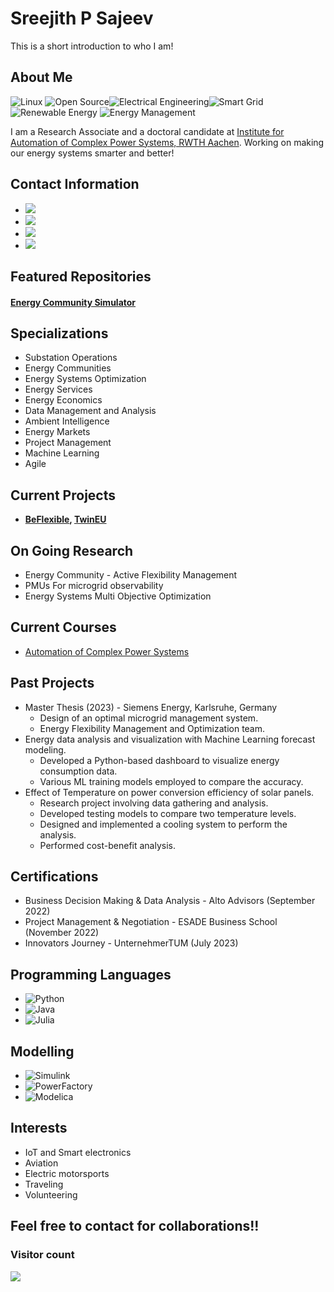 # Sreejith P Sajeev
 
This is a short introduction to who I am!

## About Me
![Linux](https://img.shields.io/badge/Linux-FCC624?style=flat-square&logo=linux&logoColor=black)   ![Open Source](https://img.shields.io/badge/Open%20Source-OSBrightGreen?style=flat-square)![Electrical Engineering](https://img.shields.io/badge/Electrical%20Engineering-EE9900?style=flat-square&logo=ieee&logoColor=white)![Smart Grid](https://img.shields.io/badge/Smart%20Grid-1B5E20?style=flat-square)![Renewable Energy](https://img.shields.io/badge/Renewable%20Energy-4CAF50?style=flat-square)
![Energy Management](https://img.shields.io/badge/Energy%20Management-FF6F00?style=flat-square)

I am a Research Associate and a doctoral candidate at [Institute for Automation of Complex Power Systems, RWTH Aachen](https://www.acs.eonerc.rwth-aachen.de/cms/E-ON-ERC-ACS/Das-Institut/~dsko/Ueber-ACS/lidx/1/). Working on making our energy systems smarter and better!



## Contact Information

- ![](https://img.shields.io/badge/Aachen,%20Germany-green?style=flat-square&logo=map)
- [![](https://img.shields.io/badge/sreejith.pananchickal%40eonerc.rwth--aachen.de-blue?style=flat-square&logo=gmail)](mailto:sreejith.pananchickal@eonerc.rwth-aachen.de)
- [![](https://img.shields.io/badge/sreejith12333-blue?style=flat-square&logo=linkedin)](https://linkedin.com/in/sreejith12333)
- [![](https://img.shields.io/badge/GitHub-anon98-black?style=flat-square&logo=github)](https://github.com/anon98)

## Featured Repositories

#### [Energy Community Simulator](https://github.com/anon98/EC-simulator)

## Specializations

- Substation Operations
- Energy Communities
- Energy Systems Optimization
- Energy Services
- Energy Economics
- Data Management and Analysis
- Ambient Intelligence
- Energy Markets
- Project Management
- Machine Learning
- Agile

## Current Projects

- **[BeFlexible](https://beflexible.eu/), [TwinEU](https://twineu.net/)**

## On Going Research

- Energy Community - Active Flexibility Management
- PMUs For microgrid observability
- Energy Systems Multi Objective Optimization

## Current Courses

- [Automation of Complex Power Systems](https://www.acs.eonerc.rwth-aachen.de/cms/e-on-erc-acs/studium/lehrveranstaltungen/~dsci/automation-of-complex-power-systems/?lidx=1)

## Past Projects

- Master Thesis (2023) - Siemens Energy, Karlsruhe, Germany
  - Design of an optimal microgrid management system.
  - Energy Flexibility Management and Optimization team.
- Energy data analysis and visualization with Machine Learning forecast modeling.
  - Developed a Python-based dashboard to visualize energy consumption data.
  - Various ML training models employed to compare the accuracy.
- Effect of Temperature on power conversion efficiency of solar panels.
  - Research project involving data gathering and analysis.
  - Developed testing models to compare two temperature levels.
  - Designed and implemented a cooling system to perform the analysis.
  - Performed cost-benefit analysis.

## Certifications

- Business Decision Making & Data Analysis - Alto Advisors (September 2022)
- Project Management & Negotiation - ESADE Business School (November 2022)
- Innovators Journey - UnternehmerTUM (July 2023)

## Programming Languages

- ![Python](https://img.shields.io/badge/Python-3776AB?style=flat-square&logo=python&logoColor=white)
- ![Java](https://img.shields.io/badge/Java-007396?style=flat-square&logo=java&logoColor=white)
- ![Julia](https://img.shields.io/badge/Julia-9558B2?style=flat-square&logo=julia&logoColor=white)

## Modelling

- ![Simulink](https://img.shields.io/badge/Simulink-4DB6AC?style=flat-square&logo=MathWorks&logoColor=white)
- ![PowerFactory](https://img.shields.io/badge/PowerFactory-FF6F00?style=flat-square&logo=Digsilent&logoColor=white)
- ![Modelica](https://img.shields.io/badge/Modelica-3E8ACC?style=flat-square&logo=Modelica&logoColor=white)


## Interests

- IoT and Smart electronics
- Aviation
- Electric motorsports
- Traveling
- Volunteering

## Feel free to contact for collaborations!!
### Visitor count
<img src="https://profile-counter.glitch.me/anon98/count.svg" />
